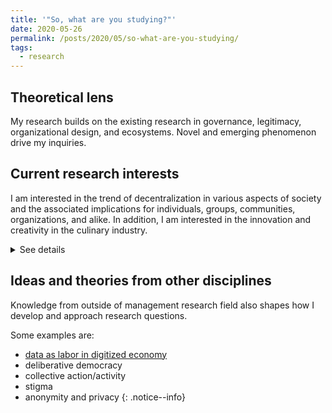 ```yaml
---
title: '"So, what are you studying?"'
date: 2020-05-26
permalink: /posts/2020/05/so-what-are-you-studying/
tags:
  - research
---
```

## Theoretical lens
My research builds on the existing research in governance, legitimacy, organizational design, and ecosystems. Novel and emerging phenomenon drive my inquiries.

## Current research interests
I am interested in the trend of decentralization in various aspects of society and the associated implications for individuals, groups, communities, organizations, and alike. In addition, I am interested in the innovation and creativity in the culinary industry.
<details>
  <summary>See details</summary>
  
  ### Decentralization
  This stream of research aims to explore how more decentralized forms of organizing are/ will be different from existing forms of organizing when it comes to venture creation, organizational learning, and innovation.

  As there's no consensus about the definitions of decentralized organizations, my research covers a range of decentralized organizations: Decentralized organizations, Decentralized Autonomous Organizations (DAOs), Decentralized Autonomous Corporations/Companies (DACs).
{: .notice--warning}

  Some questions that I am investigating are:
  - How blockchain technology enables new forms of organizing that are decentralized(e.g., DAOs) ?  
  - What drives the emergence and development of blockchain ecosystems?
  - What are the implications for management research (e.g., boundaries of organizations, unmediated actors, crowdsourcing)?

  ### Innovation and creativity in culinary arts
  This stream of research aims to explore how the new styles/categories of cuisine emerge and evolve through the networks of elite restaurants and chefs. These elite restaurants and chefs are consistently producing innovative and creative dishes and beverages to stay in the competition and earn prestige (i.e., Michelin stars).
</details>

## Ideas and theories from other disciplines
Knowledge from outside of management research field also shapes how I develop and approach research questions.

Some examples are:
* [data as labor in digitized economy](https://radicalxchange.org/blog/posts/2019-1-5-ydij2t/)
* deliberative democracy
* collective action/activity
* stigma
* anonymity and privacy
{: .notice--info}
